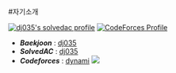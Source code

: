 #자기소개 

[![dj035's solvedac profile](http://mazassumnida.wtf/api/v2/generate_badge?boj=dj035)](https://solved.ac/profile/dj035) [![CodeForces Profile](http://cf.leed.at?id=reset_delta)](https://codeforces.com/profile/reset_delta)

* __*Baekjoon*__ : [dj035](http://icpc.me/dj035)
* __*SolvedAC*__ : [dj035](https://solved.ac/profile/dj035)
* __*Codeforces*__ : [dynami](https://codeforces.com/profile/dynami) [![](https://run.kaist.ac.kr/badges/codeforces/dynami.svg)](https://codeforces.com/profile/dynami)

